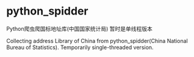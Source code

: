 # python_spidder
Python爬虫爬国标地址库(中国国家统计局)
暂时是单线程版本

Collecting address Library of China from python_spidder(China National Bureau of Statistics).
Temporarily single-threaded version.

